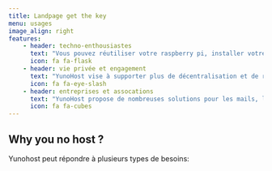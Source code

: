 ```yaml
---
title: Landpage get the key
menu: usages
image_align: right
features:
	- header: techno-enthousiastes
	  text: "Vous pouvez réutiliser votre raspberry pi, installer votre serveur git ou même bricoler votre domotique"
	  icon: fa fa-flask
    - header: vie privée et engagement
      text: "YunoHost vise à supporter plus de décentralisation et de respect des utilisateurs d'internet à travers l'action concrête de l'autohébergement."
      icon: fa fa-eye-slash
    - header: entreprises et assocations
      text: "YunoHost propose de nombreuses solutions pour les mails, la production et le travail collaboratif. Contactez-nous."
      icon: fa fa-cubes
---
```


## Why you no host ?

Yunohost peut répondre à plusieurs types de besoins: